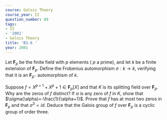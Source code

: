 ```yaml
---
course: Galois Theory
course_year: II
question_number: 89
tags:
- II
- '2001'
- Galois Theory
title: 'B3.6 '
year: 2001
---
```



Let $\mathbf{F}_{p}$ be the finite field with $p$ elements ( $p$ a prime), and let $k$ be a finite extension of $\mathbf{F}_{p}$. Define the Frobenius automorphism $\sigma: k \longrightarrow k$, verifying that it is an $\mathbf{F}_{p^{-}}$ automorphism of $k$.

Suppose $f=X^{p+1}+X^{p}+1 \in \mathbf{F}_{p}[X]$ and that $K$ is its splitting field over $\mathbf{F}_{p}$. Why are the zeros of $f$ distinct? If $\alpha$ is any zero of $f$ in $K$, show that $\sigma(\alpha)=-\frac{1}{\alpha+1}$. Prove that $f$ has at most two zeros in $\mathbf{F}_{p}$ and that $\sigma^{3}=i d$. Deduce that the Galois group of $f$ over $\mathbf{F}_{p}$ is a cyclic group of order three.